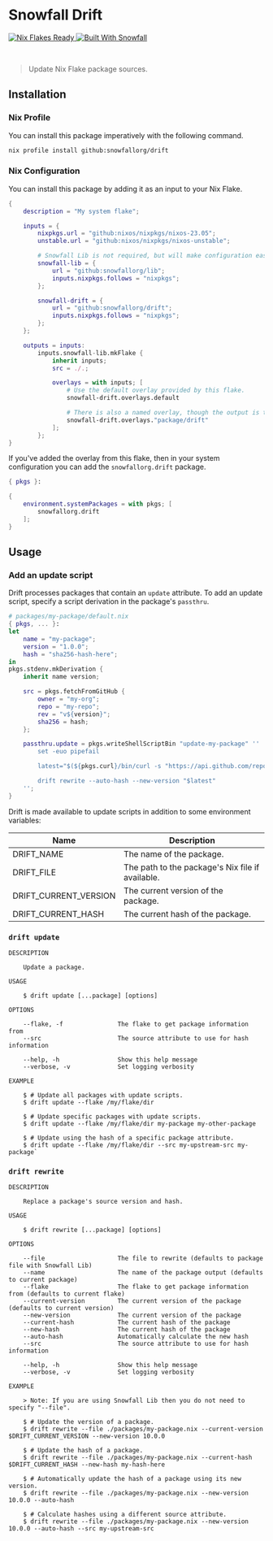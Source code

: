 # Snowfall Drift

<a href="https://nixos.wiki/wiki/Flakes" target="_blank">
	<img alt="Nix Flakes Ready" src="https://img.shields.io/static/v1?logo=nixos&logoColor=d8dee9&label=Nix%20Flakes&labelColor=5e81ac&message=Ready&color=d8dee9&style=for-the-badge">
</a>
<a href="https://github.com/snowfallorg/lib" target="_blank">
	<img alt="Built With Snowfall" src="https://img.shields.io/static/v1?label=Built%20With&labelColor=5e81ac&message=Snowfall&color=d8dee9&style=for-the-badge">
</a>

<p>
<!--
	This paragraph is not empty, it contains an em space (UTF-8 8195) on the next line in order
	to create a gap in the page.
-->
  
</p>

> Update Nix Flake package sources.

## Installation

### Nix Profile

You can install this package imperatively with the following command.

```bash
nix profile install github:snowfallorg/drift
```

### Nix Configuration

You can install this package by adding it as an input to your Nix Flake.

```nix
{
	description = "My system flake";

	inputs = {
		nixpkgs.url = "github:nixos/nixpkgs/nixos-23.05";
		unstable.url = "github:nixos/nixpkgs/nixos-unstable";

		# Snowfall Lib is not required, but will make configuration easier for you.
		snowfall-lib = {
			url = "github:snowfallorg/lib";
			inputs.nixpkgs.follows = "nixpkgs";
		};

		snowfall-drift = {
			url = "github:snowfallorg/drift";
			inputs.nixpkgs.follows = "nixpkgs";
		};
	};

	outputs = inputs:
		inputs.snowfall-lib.mkFlake {
			inherit inputs;
			src = ./.;

			overlays = with inputs; [
				# Use the default overlay provided by this flake.
				snowfall-drift.overlays.default

				# There is also a named overlay, though the output is the same.
				snowfall-drift.overlays."package/drift"
			];
		};
}
```

If you've added the overlay from this flake, then in your system configuration you
can add the `snowfallorg.drift` package.

```nix
{ pkgs }:

{
	environment.systemPackages = with pkgs; [
		snowfallorg.drift
	];
}
```

## Usage

### Add an update script

Drift processes packages that contain an `update` attribute. To add an update script, specify a script
derivation in the package's `passthru`.

```nix
# packages/my-package/default.nix
{ pkgs, ... }:
let
    name = "my-package";
    version = "1.0.0";
    hash = "sha256-hash-here";
in
pkgs.stdenv.mkDerivation {
    inherit name version;

    src = pkgs.fetchFromGitHub {
        owner = "my-org";
        repo = "my-repo";
        rev = "v${version}";
        sha256 = hash;
    };

    passthru.update = pkgs.writeShellScriptBin "update-my-package" ''
        set -euo pipefail

        latest="$(${pkgs.curl}/bin/curl -s "https://api.github.com/repos/my-org/my-repo/releases?per_page=1" | ${pkgs.jq}/bin/jq -r ".[0].tag_name" | ${pkgs.gnused}/bin/sed 's/^v//')"

        drift rewrite --auto-hash --new-version "$latest"
    '';
}
```

Drift is made available to update scripts in addition to some environment variables:

| Name                  | Description                                      |
| --------------------- | ------------------------------------------------ |
| DRIFT_NAME            | The name of the package.                         |
| DRIFT_FILE            | The path to the package's Nix file if available. |
| DRIFT_CURRENT_VERSION | The current version of the package.              |
| DRIFT_CURRENT_HASH    | The current hash of the package.                 |

### `drift update`

```
DESCRIPTION

    Update a package.

USAGE

    $ drift update [...package] [options]

OPTIONS

    --flake, -f               The flake to get package information from
    --src                     The source attribute to use for hash information

    --help, -h                Show this help message
    --verbose, -v             Set logging verbosity

EXAMPLE

    $ # Update all packages with update scripts.
    $ drift update --flake /my/flake/dir

    $ # Update specific packages with update scripts.
    $ drift update --flake /my/flake/dir my-package my-other-package

    $ # Update using the hash of a specific package attribute.
    $ drift update --flake /my/flake/dir --src my-upstream-src my-package`
```

### `drift rewrite`

```
DESCRIPTION

    Replace a package's source version and hash.

USAGE

    $ drift rewrite [...package] [options]

OPTIONS

    --file                    The file to rewrite (defaults to package file with Snowfall Lib)
    --name                    The name of the package output (defaults to current package)
    --flake                   The flake to get package information from (defaults to current flake)
    --current-version         The current version of the package (defaults to current version)
    --new-version             The current version of the package
    --current-hash            The current hash of the package
    --new-hash                The current hash of the package
    --auto-hash               Automatically calculate the new hash
    --src                     The source attribute to use for hash information

    --help, -h                Show this help message
    --verbose, -v             Set logging verbosity

EXAMPLE

    > Note: If you are using Snowfall Lib then you do not need to specify "--file".

    $ # Update the version of a package.
    $ drift rewrite --file ./packages/my-package.nix --current-version $DRIFT_CURRENT_VERSION --new-version 10.0.0

    $ # Update the hash of a package.
    $ drift rewrite --file ./packages/my-package.nix --current-hash $DRIFT_CURRENT_HASH --new-hash my-hash-here

    $ # Automatically update the hash of a package using its new version.
    $ drift rewrite --file ./packages/my-package.nix --new-version 10.0.0 --auto-hash

    $ # Calculate hashes using a different source attribute.
    $ drift rewrite --file ./packages/my-package.nix --new-version 10.0.0 --auto-hash --src my-upstream-src
```
